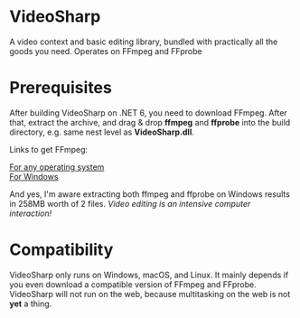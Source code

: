 # VideoSharp
A video context and basic editing library, bundled with practically all the goods you need. Operates on FFmpeg and FFprobe

# Prerequisites
After building VideoSharp on .NET 6, you need to download FFmpeg. After that, extract the archive, and drag & drop **ffmpeg** and **ffprobe** into the build directory, e.g. same nest level as **VideoSharp.dll**.

Links to get FFmpeg:

[For any operating system](https://www.ffmpeg.org/download.html) <br />
[For Windows](https://www.gyan.dev/ffmpeg/builds/ffmpeg-release-full.7z)

And yes, I'm aware extracting both ffmpeg and ffprobe on Windows results in 258MB worth of 2 files. *Video editing is an intensive computer interaction!*

# Compatibility
VideoSharp only runs on Windows, macOS, and Linux. It mainly depends if you even download a compatible version of FFmpeg and FFprobe.
VideoSharp will not run on the web, because multitasking on the web is not **yet** a thing.
